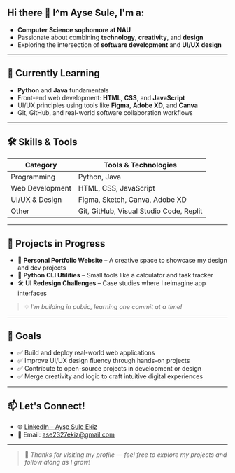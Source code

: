## Hi there 👋 I^m Ayse Sule, I'm a:

- **Computer Science sophomore at NAU**  
- Passionate about combining **technology**, **creativity**, and **design**  
- Exploring the intersection of **software development** and **UI/UX design**

---

## 🌱 Currently Learning
- **Python** and **Java** fundamentals  
- Front-end web development: **HTML**, **CSS**, and **JavaScript**  
- UI/UX principles using tools like **Figma**, **Adobe XD**, and **Canva**  
- Git, GitHub, and real-world software collaboration workflows

---

## 🛠️ Skills & Tools

| Category       | Tools & Technologies                          |
|----------------|-----------------------------------------------|
| Programming    | Python, Java                                  |
| Web Development| HTML, CSS, JavaScript                         |
| UI/UX & Design | Figma, Sketch, Canva, Adobe XD                |
| Other          | Git, GitHub, Visual Studio Code, Replit       |

---

## 🔧 Projects in Progress

- 🎨 **Personal Portfolio Website** – A creative space to showcase my design and dev projects  
- 🧮 **Python CLI Utilities** – Small tools like a calculator and task tracker  
- 🛠️ **UI Redesign Challenges** – Case studies where I reimagine app interfaces

> 💡 *I'm building in public, learning one commit at a time!*

---

## 🎯 Goals

- ✅ Build and deploy real-world web applications  
- ✅ Improve UI/UX design fluency through hands-on projects  
- ✅ Contribute to open-source projects in development or design  
- ✅ Merge creativity and logic to craft intuitive digital experiences

---

## 📫 Let's Connect!

- 🌐 [LinkedIn – Ayşe Sule Ekiz](https://www.linkedin.com/in/ayse-sule-ekiz-52892a1b6/)  
- 📧 Email: ase2327ekiz@gmail.com

---

> 🌟 *Thanks for visiting my profile — feel free to explore my projects and follow along as I grow!*
